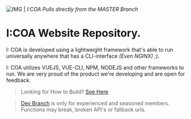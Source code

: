 ![IMG](https://github.com/Indiana-Crossroads-Of-America/website/actions/workflows/node.js.yml/badge.svg) | *I:COA Pulls directly from the MASTER Branch*

# I:COA Website Repository.

I: COA is developed using a lightweight framework that's able to run universally anywhere that has a CLI-interface *(Even NGINX) ;)*.

I: COA utilizes VUEJS, VUE-CLI, NPM, NODEJS and other frameworks to run. We are very proud of the product we're developing and are open for feedback.



> Looking for How to Build? [See Here](https://github.com/Indiana-Crossroads-Of-America/indiana-crossroads-of-america/wiki)

> [Dev Branch](https://github.com/Indiana-Crossroads-Of-America/website/tree/development) is only for experienced and seasoned members. Functions may break, broken API's or fallback urls. 
